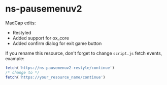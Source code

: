 # ns-pausemenuv2

MadCap edits:
- Restyled
- Added support for ox_core
- Added confirm dialog for exit game button

If you rename this resource, don't forget to change `script.js` fetch events, example:

```js
fetch('https://ns-pausemenuv2-restyle/continue')
/* change to */
fetch('https://your_resource_name/continue')
```
